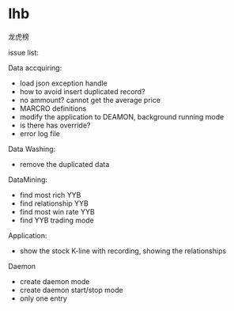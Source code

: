 # lhb  
龙虎榜  

issue list:  

Data accquiring:  
- load json exception handle  
- how to avoid insert duplicated record?  
- no ammount? cannot get the average price  
- MARCRO definitions    
- modify the application to DEAMON, background running mode  
- is there has override?  
- error log file  

Data Washing:  
- remove the duplicated data  

DataMining:
- find most rich YYB
- find relationship YYB
- find most win rate YYB
- find YYB trading mode

Application:
- show the stock K-line with recording, showing the relationships

Daemon  
- create daemon mode  
- create daemon start/stop mode  
- only one entry


